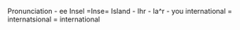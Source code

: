 Pronunciation - ee
Insel =Inse= Island  -
Ihr - Ia^r - you
international = internatsional = international 